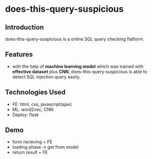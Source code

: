 # does-this-query-suspicious
## Introduction
does-this-query-suspicious is a online SQL query checking flatform.

## Features
- with the help of **machine learning model** which was trained with **effective dataset** plus **CNN**, does-this-query-suspicious is able to detect SQL injection query easily.

## Technologies Used
- FE: html, css, javascript(ajax)
- ML: word2vec, CNN
- Deploy: flask
## Demo
- form recieving + FE
- loading phase -> get from model
- return result + FE
